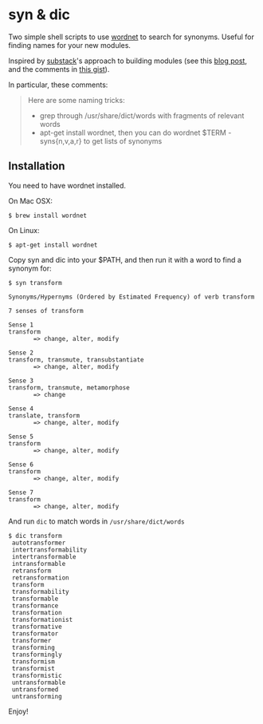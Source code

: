 # syn & dic

Two simple shell scripts to use [wordnet]() to search for synonyms. Useful for finding names for your new modules.

Inspired by [substack](https://github.com/substack)'s approach to building modules (see this [blog post](http://substack.net/how_I_write_modules), and the comments in [this gist](https://gist.github.com/substack/5075355)).

In particular, these comments:


> Here are some naming tricks:
>
> * grep through /usr/share/dict/words with fragments of relevant words
> * apt-get install wordnet, then you can do wordnet $TERM -syns{n,v,a,r} to get lists of synonyms

## Installation

You need to have wordnet installed.

On Mac OSX:

```
$ brew install wordnet
```

On Linux:

```
$ apt-get install wordnet
```

Copy syn and dic into your $PATH, and then run it with a word to find a synonym for:

```
$ syn transform

Synonyms/Hypernyms (Ordered by Estimated Frequency) of verb transform

7 senses of transform

Sense 1
transform
       => change, alter, modify

Sense 2
transform, transmute, transubstantiate
       => change, alter, modify

Sense 3
transform, transmute, metamorphose
       => change

Sense 4
translate, transform
       => change, alter, modify

Sense 5
transform
       => change, alter, modify

Sense 6
transform
       => change, alter, modify

Sense 7
transform
       => change, alter, modify
```

And run ```dic``` to match words in ```/usr/share/dict/words```

```
$ dic transform
 autotransformer
 intertransformability
 intertransformable
 intransformable
 retransform
 retransformation
 transform
 transformability
 transformable
 transformance
 transformation
 transformationist
 transformative
 transformator
 transformer
 transforming
 transformingly
 transformism
 transformist
 transformistic
 untransformable
 untransformed
 untransforming
```

Enjoy!
